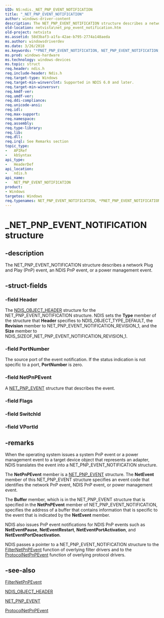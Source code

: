 ```yaml
---
UID: NS:ndis._NET_PNP_EVENT_NOTIFICATION
title: "_NET_PNP_EVENT_NOTIFICATION"
author: windows-driver-content
description: The NET_PNP_EVENT_NOTIFICATION structure describes a network Plug and Play (PnP) event, an NDIS PnP event, or a power management event.
old-location: netvista\net_pnp_event_notification.htm
old-project: netvista
ms.assetid: 58d3baf3-a1fa-42ae-b795-2774a148aeda
ms.author: windowsdriverdev
ms.date: 3/26/2018
ms.keywords: "*PNET_PNP_EVENT_NOTIFICATION, NET_PNP_EVENT_NOTIFICATION, NET_PNP_EVENT_NOTIFICATION structure [Network Drivers Starting with Windows Vista], PNET_PNP_EVENT_NOTIFICATION, PNET_PNP_EVENT_NOTIFICATION structure pointer [Network Drivers Starting with Windows Vista], _NET_PNP_EVENT_NOTIFICATION, ndis/NET_PNP_EVENT_NOTIFICATION, ndis/PNET_PNP_EVENT_NOTIFICATION, netvista.net_pnp_event_notification, protocol_structures_ref_48e5c834-8115-4a76-bf0d-bcbea8866d20.xml"
ms.prod: windows-hardware
ms.technology: windows-devices
ms.topic: struct
req.header: ndis.h
req.include-header: Ndis.h
req.target-type: Windows
req.target-min-winverclnt: Supported in NDIS 6.0 and later.
req.target-min-winversvr: 
req.kmdf-ver: 
req.umdf-ver: 
req.ddi-compliance: 
req.unicode-ansi: 
req.idl: 
req.max-support: 
req.namespace: 
req.assembly: 
req.type-library: 
req.lib: 
req.dll: 
req.irql: See Remarks section
topic_type:
-	APIRef
-	kbSyntax
api_type:
-	HeaderDef
api_location:
-	ndis.h
api_name:
-	NET_PNP_EVENT_NOTIFICATION
product:
- Windows
targetos: Windows
req.typenames: NET_PNP_EVENT_NOTIFICATION, *PNET_PNP_EVENT_NOTIFICATION
---
```


# _NET_PNP_EVENT_NOTIFICATION structure


## -description


The NET_PNP_EVENT_NOTIFICATION structure describes a network Plug and Play (PnP) event, an NDIS PnP
  event, or a power management event.


## -struct-fields




### -field Header

The 
     <a href="https://msdn.microsoft.com/library/windows/hardware/ff566588">NDIS_OBJECT_HEADER</a> structure for the
     NET_PNP_EVENT_NOTIFICATION structure. NDIS sets the 
     <b>Type</b> member of the structure that 
     <b>Header</b> specifies to NDIS_OBJECT_TYPE_DEFAULT, the 
     <b>Revision</b> member to NET_PNP_EVENT_NOTIFICATION_REVISION_1, and the 
     <b>Size</b> member to NDIS_SIZEOF_NET_PNP_EVENT_NOTIFICATION_REVISION_1.


### -field PortNumber

The source port of the event notification. If the status indication is not specific to a port, 
     <b>PortNumber</b> is zero.


### -field NetPnPEvent

A
     <a href="https://msdn.microsoft.com/library/windows/hardware/ff568751">NET_PNP_EVENT</a> structure that describes the
     event.


### -field Flags

 


### -field SwitchId

 


### -field VPortId

 




## -remarks



When the operating system issues a system PnP event or a power management event to a target device
    object that represents an adapter, NDIS translates the event into a NET_PNP_EVENT_NOTIFICATION
    structure.

The 
    <b>NetPnPEvent</b> member is a 
    <a href="https://msdn.microsoft.com/library/windows/hardware/ff568751">NET_PNP_EVENT</a> structure. The 
    <b>NetEvent</b> member of this NET_PNP_EVENT structure specifies an event code that identifies the network
    PnP event, NDIS PnP event, or power management event.

The 
    <b>Buffer</b> member, which is in the NET_PNP_EVENT structure that is specified in the 
    <b>NetPnPEvent</b> member of NET_PNP_EVENT_NOTIFICATION, specifies the address of a buffer that contains
    information that is specific to the event that is indicated by the 
    <b>NetEvent</b> member.

NDIS also issues PnP event notifications for NDIS PnP events such as 
    <b>NetEventPause</b>, 
    <b>NetEventRestart</b>, 
    <b>NetEventPortActivation</b>, and 
    <b>NetEventPortDeactivation</b>.

NDIS passes a pointer to a NET_PNP_EVENT_NOTIFICATION structure to the 
    <a href="https://msdn.microsoft.com/5c52b2d2-3fba-4d28-8172-7b6854386061">FilterNetPnPEvent</a> function of
    overlying filter drivers and to the 
    <a href="https://msdn.microsoft.com/3f50bcba-c7d2-4d81-bd8b-6080e08fbe74">ProtocolNetPnPEvent</a> function of
    overlying protocol drivers.




## -see-also




<a href="https://msdn.microsoft.com/5c52b2d2-3fba-4d28-8172-7b6854386061">FilterNetPnPEvent</a>



<a href="https://msdn.microsoft.com/library/windows/hardware/ff566588">NDIS_OBJECT_HEADER</a>



<a href="https://msdn.microsoft.com/library/windows/hardware/ff568751">NET_PNP_EVENT</a>



<a href="https://msdn.microsoft.com/3f50bcba-c7d2-4d81-bd8b-6080e08fbe74">ProtocolNetPnPEvent</a>
 

 

